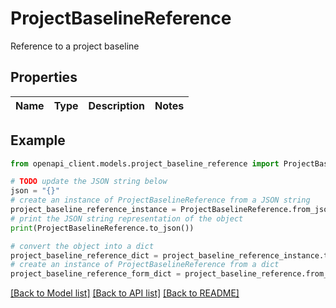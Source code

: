 # ProjectBaselineReference

Reference to a project baseline

## Properties

Name | Type | Description | Notes
------------ | ------------- | ------------- | -------------

## Example

```python
from openapi_client.models.project_baseline_reference import ProjectBaselineReference

# TODO update the JSON string below
json = "{}"
# create an instance of ProjectBaselineReference from a JSON string
project_baseline_reference_instance = ProjectBaselineReference.from_json(json)
# print the JSON string representation of the object
print(ProjectBaselineReference.to_json())

# convert the object into a dict
project_baseline_reference_dict = project_baseline_reference_instance.to_dict()
# create an instance of ProjectBaselineReference from a dict
project_baseline_reference_form_dict = project_baseline_reference.from_dict(project_baseline_reference_dict)
```
[[Back to Model list]](../README.md#documentation-for-models) [[Back to API list]](../README.md#documentation-for-api-endpoints) [[Back to README]](../README.md)


